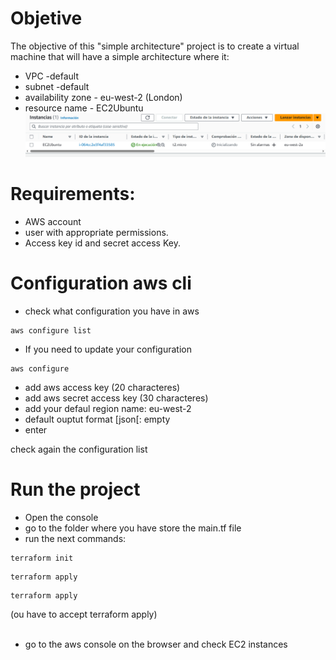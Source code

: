 # Objetive
The objective of this "simple architecture" project is to create a virtual machine that will have a simple architecture where it:
- VPC -default
- subnet -default
- availability zone - eu-west-2 (London)
- resource name - EC2Ubuntu
![aws result](./simpleArchitecture.PNG)

# Requirements:
- AWS account
- user with appropriate permissions.
- Access key id and secret access Key.



# Configuration aws cli

- check what configuration you have in aws
```shell
aws configure list
```
- If you need to update your configuration
```shell
aws configure
```

- add aws access key (20 characteres)
- add aws secret access key  (30 characteres)
- add your defaul region name: eu-west-2
- default ouptut format [json[: empty
- enter

check again the configuration list

# Run the project
- Open the console
- go to the folder where you have store the main.tf file
- run the next commands:
```shell
terraform init
```
```shell
terraform apply
```
```shell
terraform apply
```
(ou have to accept terraform apply)
<br><br>
- go to the aws console on the browser and check EC2 instances